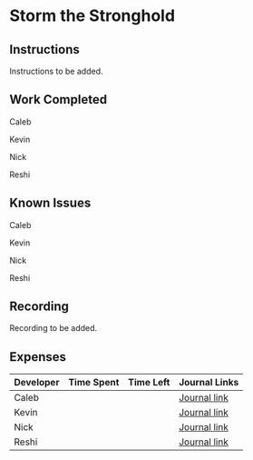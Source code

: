 # Storm the Stronghold
## Instructions
Instructions to be added.

## Work Completed
Caleb

Kevin

Nick

Reshi

## Known Issues
Caleb

Kevin

Nick

Reshi

## Recording
Recording to be added.

## Expenses
Developer|Time Spent|Time Left|Journal Links                                                     
---------|----------|---------|--------------
|Caleb|         |         |[Journal link](https://github.com/stormthebuilding/sixtyhours/wiki/NguyenJournal)
|Kevin|   | |[Journal link](https://github.com/stormthebuilding/sixtyhours/wiki/HansenJournal)
|Nick| | |[Journal link](https://github.com/stormthebuilding/sixtyhours/wiki/NickJournal)
|Reshi| | |[Journal link](https://github.com/stormthebuilding/sixtyhours/wiki/ReshiJournal)
